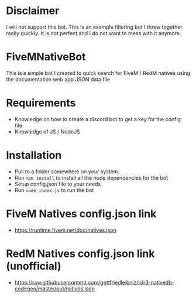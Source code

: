 # Disclaimer
I will not support this bot. This is an example filtering bot I threw together really quickly. It is not perfect and I do not want to mess with it anymore.

# FiveMNativeBot
This is a simple bot I created to quick search for FiveM / RedM natives using the documentation web app JSON data file

# Requirements
- Knowledge on how to create a discord bot to get a key for the config file.
- Knowledge of JS / NodeJS

# Installation
- Pull to a folder somewhere on your system.
- Run `npm install` to install all the node dependencies for the bot
- Setup config.json file to your needs
- Run `node index.js` to run the bot

# FiveM Natives config.json link
- https://runtime.fivem.net/doc/natives.json

# RedM Natives config.json link (unofficial)
- https://raw.githubusercontent.com/gottfriedleibniz/rdr3-nativedb-codegen/master/out/natives.json
